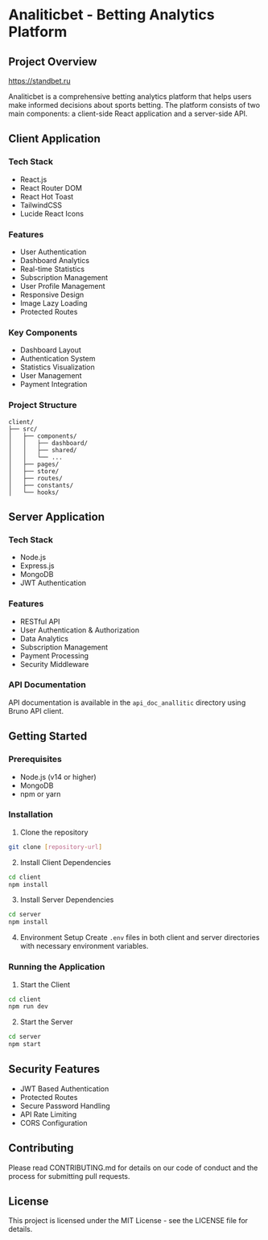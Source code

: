 # Analiticbet - Betting Analytics Platform

## Project Overview

https://standbet.ru

Analiticbet is a comprehensive betting analytics platform that helps users make informed decisions about sports betting. The platform consists of two main components: a client-side React application and a server-side API.

## Client Application

### Tech Stack

- React.js
- React Router DOM
- React Hot Toast
- TailwindCSS
- Lucide React Icons

### Features

- User Authentication
- Dashboard Analytics
- Real-time Statistics
- Subscription Management
- User Profile Management
- Responsive Design
- Image Lazy Loading
- Protected Routes

### Key Components

- Dashboard Layout
- Authentication System
- Statistics Visualization
- User Management
- Payment Integration

### Project Structure

```
client/
├── src/
│   ├── components/
│   │   ├── dashboard/
│   │   ├── shared/
│   │   └── ...
│   ├── pages/
│   ├── store/
│   ├── routes/
│   ├── constants/
│   └── hooks/
```

## Server Application

### Tech Stack

- Node.js
- Express.js
- MongoDB
- JWT Authentication

### Features

- RESTful API
- User Authentication & Authorization
- Data Analytics
- Subscription Management
- Payment Processing
- Security Middleware

### API Documentation

API documentation is available in the `api_doc_anallitic` directory using Bruno API client.

## Getting Started

### Prerequisites

- Node.js (v14 or higher)
- MongoDB
- npm or yarn

### Installation

1. Clone the repository

```bash
git clone [repository-url]
```

2. Install Client Dependencies

```bash
cd client
npm install
```

3. Install Server Dependencies

```bash
cd server
npm install
```

4. Environment Setup
   Create `.env` files in both client and server directories with necessary environment variables.

### Running the Application

1. Start the Client

```bash
cd client
npm run dev
```

2. Start the Server

```bash
cd server
npm start
```

## Security Features

- JWT Based Authentication
- Protected Routes
- Secure Password Handling
- API Rate Limiting
- CORS Configuration

## Contributing

Please read CONTRIBUTING.md for details on our code of conduct and the process for submitting pull requests.

## License

This project is licensed under the MIT License - see the LICENSE file for details.
